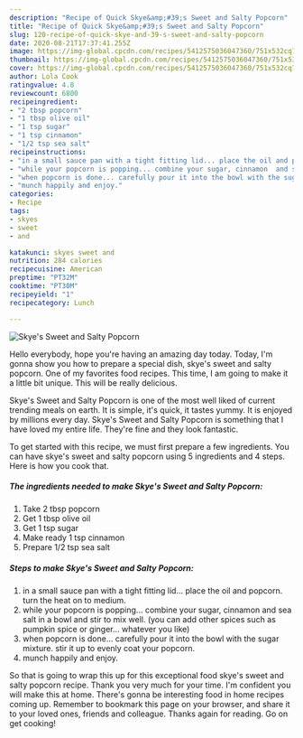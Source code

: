 ```yaml
---
description: "Recipe of Quick Skye&amp;#39;s Sweet and Salty Popcorn"
title: "Recipe of Quick Skye&amp;#39;s Sweet and Salty Popcorn"
slug: 120-recipe-of-quick-skye-and-39-s-sweet-and-salty-popcorn
date: 2020-08-21T17:37:41.255Z
image: https://img-global.cpcdn.com/recipes/5412575036047360/751x532cq70/skyes-sweet-and-salty-popcorn-recipe-main-photo.jpg
thumbnail: https://img-global.cpcdn.com/recipes/5412575036047360/751x532cq70/skyes-sweet-and-salty-popcorn-recipe-main-photo.jpg
cover: https://img-global.cpcdn.com/recipes/5412575036047360/751x532cq70/skyes-sweet-and-salty-popcorn-recipe-main-photo.jpg
author: Lola Cook
ratingvalue: 4.8
reviewcount: 6800
recipeingredient:
- "2 tbsp popcorn"
- "1 tbsp olive oil"
- "1 tsp sugar"
- "1 tsp cinnamon"
- "1/2 tsp sea salt"
recipeinstructions:
- "in a small sauce pan with a tight fitting lid... place the oil and popcorn.  turn the heat on to medium."
- "while your popcorn is popping... combine your sugar, cinnamon  and sea salt in a bowl and stir to mix well. (you can add other spices such as pumpkin spice or ginger... whatever you like)"
- "when popcorn is done... carefully pour it into the bowl with the sugar mixture. stir it up to evenly coat your popcorn."
- "munch happily and enjoy."
categories:
- Recipe
tags:
- skyes
- sweet
- and

katakunci: skyes sweet and 
nutrition: 284 calories
recipecuisine: American
preptime: "PT32M"
cooktime: "PT30M"
recipeyield: "1"
recipecategory: Lunch

---
```



![Skye&#39;s Sweet and Salty Popcorn](https://img-global.cpcdn.com/recipes/5412575036047360/751x532cq70/skyes-sweet-and-salty-popcorn-recipe-main-photo.jpg)

Hello everybody, hope you're having an amazing day today. Today, I'm gonna show you how to prepare a special dish, skye&#39;s sweet and salty popcorn. One of my favorites food recipes. This time, I am going to make it a little bit unique. This will be really delicious.

Skye&#39;s Sweet and Salty Popcorn is one of the most well liked of current trending meals on earth. It is simple, it's quick, it tastes yummy. It is enjoyed by millions every day. Skye&#39;s Sweet and Salty Popcorn is something that I have loved my entire life. They're fine and they look fantastic.




To get started with this recipe, we must first prepare a few ingredients. You can have skye&#39;s sweet and salty popcorn using 5 ingredients and 4 steps. Here is how you cook that.

<!--inarticleads1-->

##### The ingredients needed to make Skye&#39;s Sweet and Salty Popcorn:

1. Take 2 tbsp popcorn
1. Get 1 tbsp olive oil
1. Get 1 tsp sugar
1. Make ready 1 tsp cinnamon
1. Prepare 1/2 tsp sea salt




<!--inarticleads2-->

##### Steps to make Skye&#39;s Sweet and Salty Popcorn:

1. in a small sauce pan with a tight fitting lid... place the oil and popcorn.  turn the heat on to medium.
1. while your popcorn is popping... combine your sugar, cinnamon  and sea salt in a bowl and stir to mix well. (you can add other spices such as pumpkin spice or ginger... whatever you like)
1. when popcorn is done... carefully pour it into the bowl with the sugar mixture. stir it up to evenly coat your popcorn.
1. munch happily and enjoy.




So that is going to wrap this up for this exceptional food skye&#39;s sweet and salty popcorn recipe. Thank you very much for your time. I'm confident you will make this at home. There's gonna be interesting food in home recipes coming up. Remember to bookmark this page on your browser, and share it to your loved ones, friends and colleague. Thanks again for reading. Go on get cooking!
